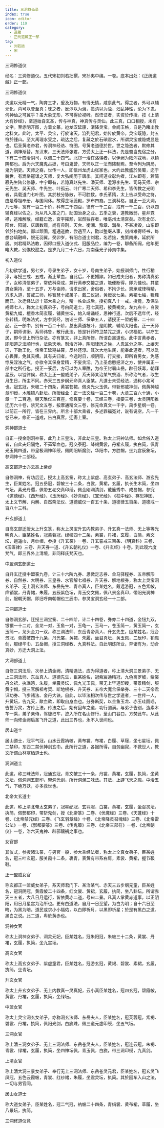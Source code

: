 ```yaml
---
title: 三洞群仙录
index: true
icon: editor
order: 110
category:
  - 道藏
  - 正统道藏正一部
tag:
  - 刘若拙
  - 宋
---
```


三洞修道仪  

经名：三洞修道仪。五代宋初刘若拙撰，宋孙夷中编。一卷。底本出处：《正统道藏》正一部。  

三洞修道仪  

夫道以元精一气，陶育三才，爰及万物，有情无情，咸禀此气。得之者，外可以辅元化，内可以登至真；昧之者，反淳以为漓，揽清以为浊，汩乱神性，沦为下鬼，何神仙之可冀乎？虽大象无形，不可得於视听。然悟证者，实资於传授。按《上清大有妙经》，至道始自玄圣，传与神真，神真传与灵仙。此三真，口口相授，未有文字。至赤明开图，方着文篆。迨龙汉延康，渐降灵宝。金阙玉格，自是乃睹出教之科文。此时，太平、灵宝，行於诸天，洎列纪君，始传於黄帝。灵宝既隐，封五符於锺山。至大禹理水受之，疏达之后，复藏之於石碽震水，所谓灵宝或隐或显是也。后圣黄老帝君，传洞神经诰、符图，号黄老道德於世。世之隐逸者，默修其道，洞神渐替。东汉末，三天法师张君，方受太上正一科法，先是蜀当鬼宿之分，下有二十四治阴司，以调二十四气。北邙一治在洛惕者，以伊阙为陆浑戎地，以镇阴都也。后为六天魔鬼占据，号曰鬼营，天师以正一法而降制焉。至今列为阴局，鬼为阴吏。天师之裔，世传一人，即信州龙虎山张家也。大约此教盛於吴蜀，迄于魏世，有嵩岳寇谦之天师，复大弘阐历于唐季。其间道业彰灼者，江左即有，若简寂先生陆公修静，中宇即有，若隐真赵先生、潘天师、澄源李先生、司马天师、宗元先生、吴天师、牛先生、叶孤云、叶广寒二天师、希和李先生，皆传教之光明者，具载道门七叶图。其於枝分脉散，不可胜数。李氏革隋，太上告以受命之符，由是尊祖奉册，与国同休。故得芝坛蕊殿，罗布四裔。三洞科格，自正一至大洞，凡七等，箓有一百二十阶，科有二千四百，律有一千二百，戒有一千二百，仍以四辅真经以佐之。为从凡入圣之门，助国治身之业。五季之衰，道教微弱，星弁霓襟，逃难解散，经籍亡逸，宫宇摧颓，岩然独存者，唯亳州太清宫矣。次有北邙、阳台、阳辅、庆唐数观，尚有典刑、天台、衡湘、豫章、灊岳，不甚凌毁，山东即邻於扫地矣。鄙以顽固，粗通道教，尝遇至人，勖以整缀从事，刻州难得经书，每想台嵪融峰，恨无羽翼。癸卯岁，有阳台道士刘君，名若拙，曳策南来，延於所居。刘君精熟法教，因得口授入道仪式、冠服品位，编为一卷，聊备所阙，他年更睹大教，别俟校勘之。是岁九月二十六日，荆南葆光子孙夷中集。  

初入道仪  

凡初欲学道，男七岁，号录生弟子，女十岁，号南生弟子，始授训师门，性行稍淳，与授三戒、五戒，渐止荤血，自此后，不更婚嫁。如已成夫归者，男称清真弟子，女称清信弟子，常依科斋戒，兼行黄赤交接之道，能便断得，即为佳也。其童男女秉持，至十五岁，方与诣师，请求出家，舍俗者，不拘少长。禀承戒律稍精，方求入道，誓戒三师，称智慧十戒弟子，戴二仪冠，黄绶衣七条，素裙七幅，靸鞋而已。次迁经法於十部大乘之内，精一帙业成后，授初真八十一戒。授竟，及保举戒师七人，称太上初真弟子，号白简道士，冠七真冠，披黄褐文，左九右十，白裳黄裙九幅，檀香木简玄履，铺黄坐坛，始入靖诵经，思神行道。次后不选年代，经业转精，明炼法式，方参洞经，初诣三师、保举五人，请授正一盟威箓、二十四品。正一部中，别有一百二十阶，总出黄道枝叶，是阴教，辅助太阳也。正一天师子，嗣师讳衡，系师讳鲁，散行此法，皆是针药符卫禁咒之道，小求福佑，以疗生民，即今世上所行杂法。亦有箓文，非上真所修，所谓白黑道也。此中言黄赤者，即阳道之法顺行也，法象天地，制治万神，阴阳律历之候，人鬼区分之序，上禳天灾，下助王化，俾帝王延期益算，反朴还淳。其次大地生民，能奉此道者，可以洗心畏罪，免其夭横。其有夫归者，今选时日，顺阴阳，行交接，即所育男女，免感悖戾淫浊之气，亦欲令其保身爱精，不妄贪淫。乃上圣虑愍拯济之方，使并属正一部中之所行也。授正一箓后，方可以为人章醮，为帝王封署山岳，辟召妖毒，朝拜星辰，以铨律候，称太上正一盟威弟子，系天师某治某气祭酒、所称治气者，取生月生日，所主不同。赤天三五步纲元命真人臣某。凡道士未受经法，通称小兆可也。冠玄冠，朱帔二十四条，黄裳苍裙，佩炎光火玉佩，带斩邪威神剑，佩黄神越章印绶，木雕铺八卦坛。所授经业：正一法文经一百二十卷，大章三百六十通，小章一千二百通，朝天醮仪三百座，修真要十卷，玉经三卷，指要三卷，太灵阴阳推迁历六十卷，禁咒文五卷，按摩通精文三卷，修元命真文一千字，禹步星纲一卷。以前正一所行，皆在三界内。所言十部大乘者，多述罪福冤对，说有说空。凡一千卷已来，修正一道成，告白真官，迁斋上室。  

洞神部道士  

自正一授金刚洞神箓，此乃上三皇法，非此劫三皇。称太上洞神法师。如舍俗入道者，自此夫妇隔绝，不茹荤血也。冠交泰冠、绛褐黄裳，丹裙玄履，执白简，佩青光玉佩四道，带皇极洞神印绶，佩阴阳斩魔剑，华阳巾，方胜帽，坐九宫辰象坛，参洞神十二部经。  

高玄部道士亦云高上紫虚  

自修洞神，有功后迁，授太上高玄箓，称太上紫虚、高玄弟子、高玄法师、游玄先生，臣某姓名，冠五岳冠，碧帔三十二条，白裳，黄裙，玄履，执长生木简，坐四气坛，素光丹缨，佩带五老交真印绶，佩金刚洞清剑，戴簏秀巾、咸昌帽，参究《道德经》、《西升经》、《玉历经》、《妙真经》、《宝光经》、《枕中经》、存思神图、太上文节解、内解、自然斋法仪、道德威仪一百五十条、道德律五百条、道德戒一百八十三科。  

升玄部道士  

自高玄部迁授太上升玄箓，称太上灵宝升玄内教弟子、升玄真一法师、无上等等光明真人，臣某姓名，冠芙蓉冠，绿帔四十二条，素裳，丹裙，玄履，白简，素文坛，逍遥巾，月纱帽，参授《升玄箓》一卷、升玄誓戒三百条、《明真科》三卷、《玉匮律》三卷、升天券一道、《升玄朝礼仪》一卷、《升玄经》十卷。到此观六度梵气，即三界外上清境，非同释氏梵天也。  

中盟洞玄部道士  

自升玄迁授中盟箓九卷，计三十六阶九券、思微定志券、金马驿程券、五帝解形券、自然券、大明券、三皇券、水官解七祖券、升天券、解地根券，称太上灵宝洞玄弟子、无上洞玄法师、东岳先生、青帝真人，臣某姓名，戴远游冠，五色紫帔，绛销裳，丹青裙，朱履，五辰紫色坛，青玉交文佩，佩八景金真印，带阳光洞神剑，服朝天帽，即旧呼南朝帽也三辰巾，参灵宝洞玄经一十二部。  

三洞部道士  

自修洞玄部，迁授三洞宝箓、二十四阶，计二十四卷，券亦二十四道，金钮九双，银镮一十二对，金龙一对，玉鱼一对，玉龟一，玉马一，苍玉简一，黄玉简一，玄玉简一，龙头金刀一双，称三洞法师、东岳青帝真人、升玄先生，臣某姓名，冠合景冠，青霞帔四十九条，丹光裳，黄裙，朱履，坐召真坛，黄玉佩，三辰印，销魔剑，服绿华巾、五岳帽，授三洞经教、九真科法。自此明炼所业，奔诸有为，动合真妙，方迁大洞上法。  

大洞部道士  

自修三洞法后，次参上清金阙，清精选法，应为得道者，称上清大洞三景弟子、无上三洞法师、东岳真人、道德先生，臣某姓名，冠紫宸通精冠，九色离罗帔，紫裳丹文裙，执瑶笏，朱履，坐震灵坛，佩九光玉佩，带无上毕道印绶，带景精剑，服黄宁帽，授三官解祖考契、断地根券、升天券、五帝大魔合保举券、三十二天帝君识功券、飞步诸法、金丹大诀。自此，以毕法相次传与世之学道者，一世传一人，升黄坛，告九天，歃血歃，即取自身血也。分券断契，以金鱼玉龙、赤玉珪圆瑶，告誓万灵，方传上法。传法之后，始有回车之道，功行圆满。与弟子告别，造素木车一乘，弟子亲侍，驾旋扫车，迹入所在名山修行，至山门谷口，方焚此车。从此师一向修金阙后圣飞升之道，此出三界也，永不入世间也。  

居山道士  

居山道士，冠平气冠，山水云霞衲帔，黄布裳、布裙，白履、草屦，坐七星坛，佩二禁印，东西二禁伏神剑玄巾。此所行之道，各据所得，自务幽寂，不救世人，教文所谓山林寒栖道士也。  

洞渊道士  

此道，称三昧法师，冠通玄冠，青文帔三十一条，丹裳、黄裙，玄履，执简，坐黄文坛，佩洞渊五部印，带洞光剑，所行洞渊三味法。其法，上辟飞天之魔，中治五气，下绝万妖，亦多救世也。  

北帝太玄道士  

此道，称上清北帝太玄弟子，冠星纪冠，玄羽服，白裳，黄裙，玄履，坐召灵坛，执简，佩酆都印，带斩鬼剑，授《北帝箓》二卷、《伏魔经》三卷、《天蓬经》十卷、《北帝禁咒经》三卷、《飞玄羽章经》十卷、《北帝降灵召魂经》三卷、《北帝雷公法》一卷、《酆都要箓》三卷、《传鬼策》三卷、《北帝三部符》一卷、《北帝朝仪》一卷，治六天鬼神、辟邪禳祸之事也。  

女官部  

其仪式，参授诸法箓，与男官一般，参大乘经法者，称太上全真女弟子，臣某姓名，冠三叶玄冠，服关霞十二条，裹青，表黄有带系右肩，素裳、黄裙，握节靸鞋。  

正一盟威女官  

称玄都正一盟威女弟子，系天师君门下、某治某气、赤天三五步纲元童，臣某姓名，冠洞阴冠，黄霞帔二十四条，红文裳、黄裙，玄履，执简，坐八卦坛。所谓赤天三五者，大凡日月运行，皆依黄赤二道，号曰二景。凡真人掌黄赤道事，以正阴阳，用日月星宫为治所也。更有白道法，自月一日至望，为白为明；自十六日至晦，为黑为暗。道民或求小小福佑，以白即祈月，以黑即祈星；於是有黑白之道、黑白之说。此二道，卑於黄赤也。  

洞神女官  

称太上洞神女弟子、洞灵元妃，臣某姓名，冠朱阳冠，朱帔三十二条，黄裳、丹裙，玄履，执简，坐九宫坛。  

高玄女官  

称太上高玄女弟子、紫虚童君，臣某姓名，冠游玄冠，黄褐、碧裳、素裙，玄履，执简，坐青坛。  

升玄女官  

称太上升玄女弟子、无上内教真一灵真妃，云小真臣某姓名，冠四玄冠，碧霞帔，黄裳、丹裙，玄履，执简，坐绿坛。  

中盟女官  

称太上灵宝洞玄女弟子，亦称洞玄法师、东岳夫人，臣某姓名，冠芙蓉冠，紫褐、碧裳、丹裙，执简，佩阳光剑，白旒珠，佩三道元虚印绶，坐五气坛。  

三洞女官  

称上清三洞女弟子、无上三洞法师、东岳苍灵夫人，臣某姓名，冠连云冠，朱褐、青裳、绿裙，玄履，执简，坐四神坛佩，青玉佩，白旒，带三洞印绶，九真剑。  

上清女官  

称上清大洞三景女弟子、奉行无上三洞法师、东岳苍灵元君，臣某姓名，冠玄灵飞凤冠，五色云霞帔，青裳、红纱裙，朱履，坐震灵坛，执简。其於回车入山之法，一切与男官同。  

居山女道士  

称大道女弟子，臣某姓名，冠二气冠，衲帔二十四条，青绢裳、黄布裙，草履，坐八景坛，执简。  

三洞修道仪竟  
